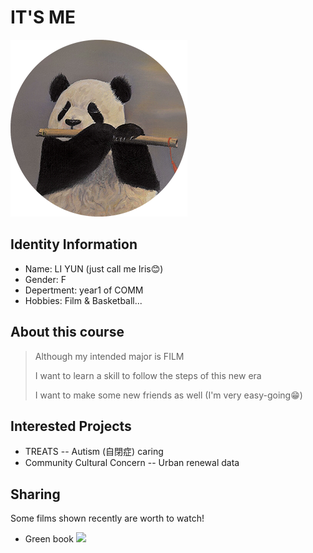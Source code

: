 # IT'S ME                                        
![](https://github.com/Ly-Iris/JOUR2106/blob/master/IMG_0438.png)
## Identity Information
* Name: LI YUN (just call me Iris😊)
* Gender: F
* Depertment: year1 of COMM
* Hobbies: Film & Basketball...
## About this course
>  Although my intended major is FILM
>
>  I want to learn a skill to follow the steps of this new era
>
>  I want to make some new friends as well (I'm very easy-going😁)
## Interested Projects
* TREATS -- Autism (自閉症) caring
* Community Cultural Concern -- Urban renewal data
##  Sharing
Some films shown recently are worth to watch!
* Green book
![](https://m.media-amazon.com/images/M/MV5BMjMyNzExNzQ5OV5BMl5BanBnXkFtZTgwNjM2MjIxNjM@._V1_UX182_CR0,0,182,268_AL_.jpg)
